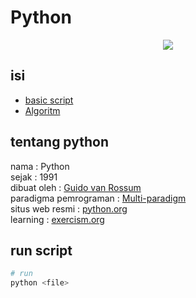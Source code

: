 # Python

<div align="center" >
  <img src="https://www.python.org/static/img/python-logo.png" />
</div>

## isi

- [basic script](/python/basic/README.md)
- [Algoritm](/python/algoritm/)

## tentang python

nama : Python<br/>
sejak : 1991<br/>
dibuat oleh : [Guido van Rossum](https://en.wikipedia.org/wiki/Guido_van_Rossum)<br/>
paradigma pemrograman : [Multi-paradigm](https://en.wikipedia.org/wiki/Programming_paradigm#Multi-paradigm)<br/>
situs web resmi : [python.org](https://www.python.org/)<br/>
learning : [exercism.org](https://exercism.org/tracks/bash)

## run script

```bash
# run
python <file>
```

